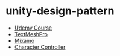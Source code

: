 # unity-design-pattern
- [Udemy Course][2]
- [TextMeshPro][1]
- [Mixamo][3]
- [Character Controller][4]

[1]: https://www.youtube.com/watch?v=bR0clpZvjXo&ab_channel=SpeedTutor
[2]: https://www.udemy.com/course/programming-design-patterns/learn/lecture/29828006#overview
[3]: https://www.youtube.com/watch?v=0QA2O7juuWQ&ab_channel=BluefeverSoftware
[4]: https://www.youtube.com/watch?v=qc0xU2Ph86Q&ab_channel=SingleSaplingGames